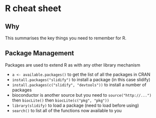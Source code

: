# R cheat sheet

## Why
This summarises the key things you need to remember for R.

## Package Management
Packages are used to extend R as with any other library mechanism
* `a <- available.packages()` to get the list of all the packages in CRAN
* `install.packages("slidify")` to install a package (in this case slidify)
* `install.packages(c("slidify", "devtools"))` to install a number of packages
* bioconductor is another source but you need to `source("http://...")` then `biocLite()` then `biocLite(c("pkg", "pkg"))`
* `library(slidify)` to load a package (need to load before using)
* `search()` to list all of the functions now available to you


